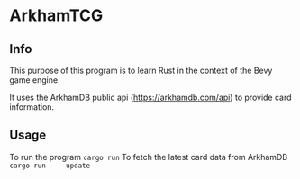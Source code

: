 # ArkhamTCG

## Info
This purpose of this program is to learn Rust in the context of the Bevy game engine.

It uses the ArkhamDB public api (https://arkhamdb.com/api) to provide card information.

## Usage
To run the program `cargo run`
To fetch the latest card data from ArkhamDB `cargo run -- -update`